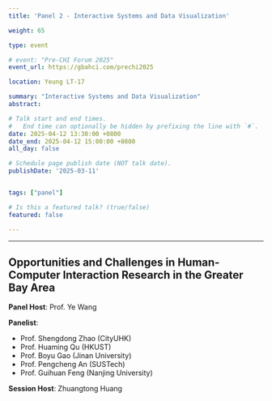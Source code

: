 ```yaml
---
title: 'Panel 2 - Interactive Systems and Data Visualization'

weight: 65

type: event

# event: "Pre-CHI Forum 2025"
event_url: https://gbahci.com/prechi2025

location: Yeung LT-17

summary: "Interactive Systems and Data Visualization"
abstract:

# Talk start and end times.
#   End time can optionally be hidden by prefixing the line with `#`.
date: 2025-04-12 13:30:00 +0800
date_end: 2025-04-12 15:00:00 +0800
all_day: false

# Schedule page publish date (NOT talk date).
publishDate: '2025-03-11'


tags: ["panel"]

# Is this a featured talk? (true/false)
featured: false

---
```


<hr />

## Opportunities and Challenges in Human-Computer Interaction Research in the Greater Bay Area

**Panel Host**: Prof. Ye Wang

**Panelist**:

- Prof. Shengdong Zhao (CityUHK)
- Prof. Huaming Qu (HKUST)
- Prof. Boyu Gao (Jinan University)
- Prof. Pengcheng An (SUSTech) 
- Prof. Guihuan Feng (Nanjing University)

**Session Host**: Zhuangtong Huang